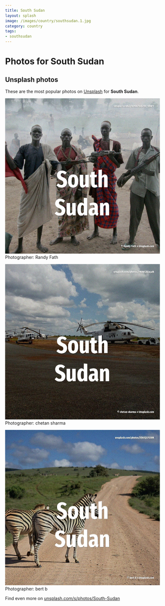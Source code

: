 ```yaml
---
title: South Sudan
layout: splash
image: /images/country/southsudan.1.jpg
category: country
tags:
- southsudan
---
```

# Photos for South Sudan
 
## Unsplash photos
These are the most popular photos on [Unsplash](https://unsplash.com) for **South Sudan**.
 
![South Sudan](/images/country/southsudan.1.jpg)
Photographer:  Randy Fath
 
![South Sudan](/images/country/southsudan.2.jpg)
Photographer:  chetan sharma
 
![South Sudan](/images/country/southsudan.3.jpg)
Photographer:  bert b
 
Find even more on [unsplash.com/s/photos/South-Sudan](https://unsplash.com/s/photos/South-Sudan)
 
